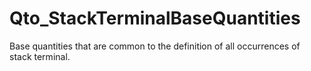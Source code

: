 # Qto_StackTerminalBaseQuantities

Base quantities that are common to the definition of all occurrences of stack terminal.
<!-- end of short definition -->

